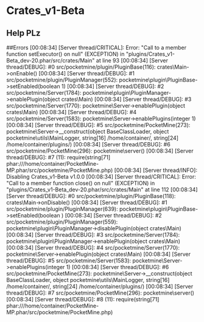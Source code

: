 # Crates_v1-Beta


## Help PLz

##Errors
[00:08:34] [Server thread/CRITICAL]: Error: "Call to a member function setExecutor() on null" (EXCEPTION) in "plugins/Crates_v1-Beta_dev-20.phar/src/crates/Main" at line 93
[00:08:34] [Server thread/DEBUG]: #0 src/pocketmine/plugin/PluginBase(116): crates\Main->onEnable()
[00:08:34] [Server thread/DEBUG]: #1 src/pocketmine/plugin/PluginManager(552): pocketmine\plugin\PluginBase->setEnabled(boolean 1)
[00:08:34] [Server thread/DEBUG]: #2 src/pocketmine/Server(1784): pocketmine\plugin\PluginManager->enablePlugin(object crates\Main)
[00:08:34] [Server thread/DEBUG]: #3 src/pocketmine/Server(1770): pocketmine\Server->enablePlugin(object crates\Main)
[00:08:34] [Server thread/DEBUG]: #4 src/pocketmine/Server(1583): pocketmine\Server->enablePlugins(integer 1)
[00:08:34] [Server thread/DEBUG]: #5 src/pocketmine/PocketMine(273): pocketmine\Server->__construct(object BaseClassLoader, object pocketmine\utils\MainLogger, string[16] /home/container/, string[24] /home/container/plugins/)
[00:08:34] [Server thread/DEBUG]: #6 src/pocketmine/PocketMine(296): pocketmine\server()
[00:08:34] [Server thread/DEBUG]: #7 (11): require(string[71] phar:///home/container/PocketMine-MP.phar/src/pocketmine/PocketMine.php)
[00:08:34] [Server thread/INFO]: Disabling Crates_v1-Beta v1.0.0
[00:08:34] [Server thread/CRITICAL]: Error: "Call to a member function close() on null" (EXCEPTION) in "plugins/Crates_v1-Beta_dev-20.phar/src/crates/Main" at line 112
[00:08:34] [Server thread/DEBUG]: #0 src/pocketmine/plugin/PluginBase(118): crates\Main->onDisable()
[00:08:34] [Server thread/DEBUG]: #1 src/pocketmine/plugin/PluginManager(639): pocketmine\plugin\PluginBase->setEnabled(boolean )
[00:08:34] [Server thread/DEBUG]: #2 src/pocketmine/plugin/PluginManager(559): pocketmine\plugin\PluginManager->disablePlugin(object crates\Main)
[00:08:34] [Server thread/DEBUG]: #3 src/pocketmine/Server(1784): pocketmine\plugin\PluginManager->enablePlugin(object crates\Main)
[00:08:34] [Server thread/DEBUG]: #4 src/pocketmine/Server(1770): pocketmine\Server->enablePlugin(object crates\Main)
[00:08:34] [Server thread/DEBUG]: #5 src/pocketmine/Server(1583): pocketmine\Server->enablePlugins(integer 1)
[00:08:34] [Server thread/DEBUG]: #6 src/pocketmine/PocketMine(273): pocketmine\Server->__construct(object BaseClassLoader, object pocketmine\utils\MainLogger, string[16] /home/container/, string[24] /home/container/plugins/)
[00:08:34] [Server thread/DEBUG]: #7 src/pocketmine/PocketMine(296): pocketmine\server()
[00:08:34] [Server thread/DEBUG]: #8 (11): require(string[71] phar:///home/container/PocketMine-MP.phar/src/pocketmine/PocketMine.php)
